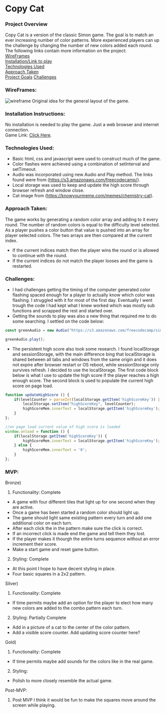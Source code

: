# Copy Cat

### Project Overview
Copy Cat is a version of the classic Simon game. The goal is to match an ever increasing number of color patterns. More experienced players can up the challenge by changing the number of new colors added each round.
The following links contain more information on the project:  
  [WireFrames](https://github.com/Davewill94/project-1#wireframes)  
  [Installation/Link to play](https://github.com/Davewill94/project-1#installation-instructions)  
  [Technologies Used](https://github.com/Davewill94/project-1#technologies-used)  
  [Approach Taken](https://github.com/Davewill94/project-1#approach-taken)  
  [Project Goals](https://github.com/Davewill94/project-1#mvp)
  [Challenges](https://github.com/Davewill94/project-1#challenges)


### WireFrames:
![wireframe](https://i.imgur.com/OHueYbj.png)
Original idea for the general layout of the game.
### Installation Instructions:

No installation is needed to play the game.
Just a web browser and internet connection.  
Game Link: [Click Here](https://davewill94.github.io/project-1/).

### Technologies Used:
    
* Basic html, css and javascript were used to construct much of the game.
* Color flashes were achieved using a combination of setInterval and setTimeout.
* Audio was incorporated using new Audio and Play method. The links found were from (https://s3.amazonaws.com/freecodecamp/).
* Local storage was used to keep and update the high score through browser refresh and window close.
* Cat image from (https://knowyourmeme.com/memes/chemistry-cat).


### Approach Taken:

The game works by generating a random color array and adding to it every round.
The number of random colors is equal to the difficulty level selected. As a player pushes a color button that value is pushed into an array for player selected colors. 
The two arrays are then compared at the current index.
* If the current indices match then the player wins the round or is allowed to continue with the round. 
* If the current indices do not match the player looses and the game is restarted.

### Challenges:
* I had challenges getting the timing of the computer generated color flashing spaced enough for a player to actually know which color was flashing. I struggled with it for most of the first day. Eventually I went trough the code I had kept what I knew worked which was mostly sub functions and scrapped the rest and started over.
* Getting the sounds to play was also a new thing that required me to do some searching. I settled on the code below:
```javascript
const greenAudio = new Audio("https://s3.amazonaws.com/freecodecamp/simonSound1.mp3");

greenAudio.play();
``` 
* The persistent high score also took some research. I found localStorage and sessionStorage, with the main difference bing that localStorage is shared between all tabs and windows from the same origin and it does not expire after browser restart or OS reboot, while sessionStorage only survives refresh. I decided to use the localStorage. The first code block below is what I use to update the high score if the player reaches a high enough score. The second block is used to populate the current high score on page load.
```javascript
function updateHighScore () {
    if(levelCounter > parseInt(localStorage.getItem('highScoreKey')) || !(localStorage.getItem('highScoreKey'))) {
        localStorage.setItem("highScoreKey", levelCounter);
        highScoreMem.innerText = localStorage.getItem('highScoreKey');   
    }
};

//on page load current value of high score is loaded
window.onload = function () {
    if(localStorage.getItem('highScoreKey')) {
        highScoreMem.innerText = localStorage.getItem('highScoreKey');
    } else {
        highScoreMem.innerText = '0';
    }
};
``` 

### MVP:

Bronze)

1. Functionality: Complete
* A game with four different tiles that light up for one second when they are active.
* Once a game has been started a random color should light up. 
* The game should light same existing pattern every turn and add one additional color on each turn. 
* After each click the in the pattern make sure the click is correct. 
* If an incorrect click is made end the game and tell them they lost. 
* If the player makes it thourgh the entire turns sequence without an error increment their score. 
* Make a start game and reset game button.

2. Styling: Complete
* At this point I hope to have decent styling in place.
* Four basic squares in a 2x2 pattern.

Silver)

1. Functionality: Complete
* If time permits maybe add an option for the player to elect how many new colors are added to the combo pattern each turn.

2. Styling: Partially Complete
* Add in a picture of a cat to the center of the color pattern.
* Add a visible score counter. Add updating score counter here?

Gold)

1. Functionality: Complete
* If time permits maybe add sounds for the colors like in the real game.

2. Styling:
* Polish to more closely resemble the actual game.

Post-MVP:

1. Post MVP I think it would be fun to make the squares move around the screen while playing.
